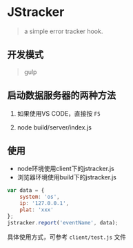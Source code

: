 # JStracker

> a simple error tracker hook.

## 开发模式
> gulp

## 启动数据服务器的两种方法

1. 如果使用VS CODE，直接按 ```F5```

2. node build/server/index.js

## 使用

- node环境使用client下的jstracker.js
- 浏览器环境使用build下的jstracker.js

```js
var data = {
    system: 'os',
    ip: '127.0.0.1',
    plat: 'xxx'
};
jstracker.report('eventName', data);
```
具体使用方式，可参考 `client/test.js` 文件